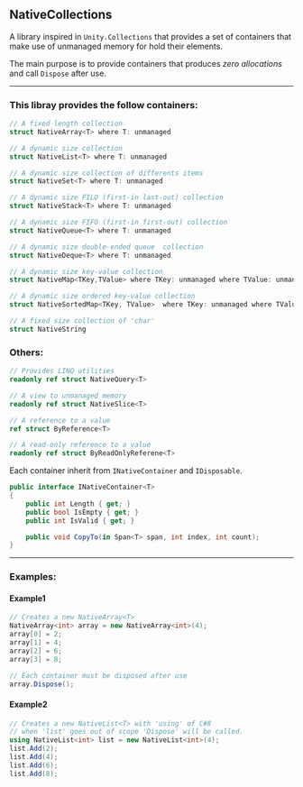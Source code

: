 ## NativeCollections

A library inspired in ```Unity.Collections``` that provides a set of containers that 
make use of unmanaged memory for hold their elements.

The main purpose is to provide containers that produces <i>zero allocations</i>
and call ```Dispose``` after use.

------------------------

### This libray provides the follow containers:
```csharp
// A fixed length collection
struct NativeArray<T> where T: unmanaged

// A dynamic size collection
struct NativeList<T> where T: unmanaged

// A dynamic size collection of differents items
struct NativeSet<T> where T: unmanaged

// A dynamic size FILO (first-in last-out) collection
struct NativeStack<T> where T: unmanaged

// A dynamic size FIFO (first-in first-out) collection
struct NativeQueue<T> where T: unmanaged

// A dynamic size double-ended queue  collection
struct NativeDeque<T> where T: unmanaged

// A dynamic size key-value collection
struct NativeMap<TKey,TValue> where TKey: unmanaged where TValue: unmanaged

// A dynamic size ordered key-value collection
struct NativeSortedMap<TKey, TValue>  where TKey: unmanaged where TValue: unmanaged

// A fixed size collection of 'char'
struct NativeString
```

### Others:
```csharp
// Provides LINQ utilities
readonly ref struct NativeQuery<T>

// A view to unmanaged memory
readonly ref struct NativeSlice<T>

// A reference to a value
ref struct ByReference<T>

// A read-only reference to a value
readonly ref struct ByReadOnlyReferene<T>
```

Each container inherit from ```INativeContainer``` and ```IDisposable```.

```csharp
public interface INativeContainer<T>
{
	public int Length { get; }
	public bool IsEmpty { get; }
	public int IsValid { get; }

	public void CopyTo(in Span<T> span, int index, int count);
}
```

------------------------

### Examples:

#### Example1
```csharp
// Creates a new NativeArray<T>
NativeArray<int> array = new NativeArray<int>(4);
array[0] = 2;
array[1] = 4;
array[2] = 6;
array[3] = 8;

// Each container must be disposed after use
array.Dispose();
```

#### Example2
```csharp
// Creates a new NativeList<T> with 'using' of C#8
// when 'list' goes out of scope 'Dispose' will be called.
using NativeList<int> list = new NativeList<int>(4);
list.Add(2);
list.Add(4);
list.Add(6);
list.Add(8);
```

